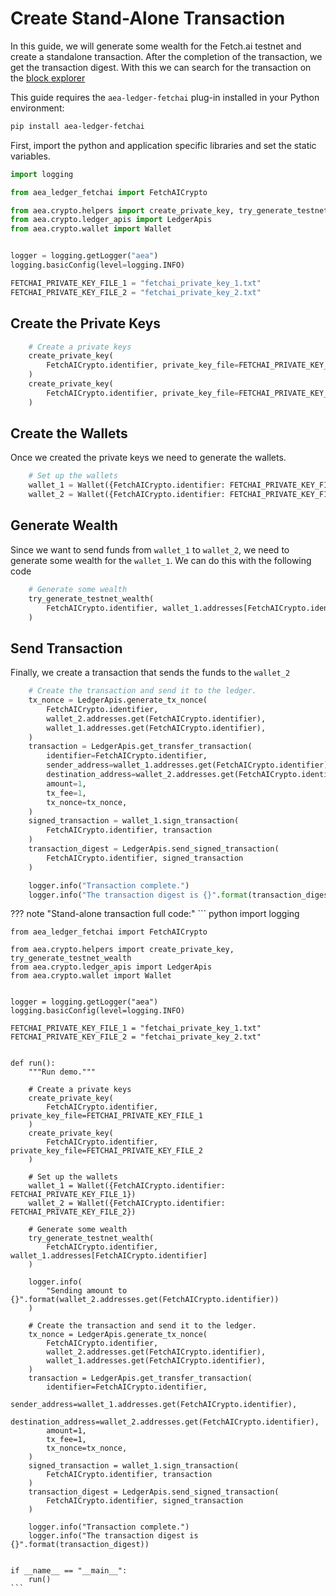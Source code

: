 # Create Stand-Alone Transaction

In this guide, we will generate some wealth for the Fetch.ai testnet and create a standalone transaction. After the completion of the transaction, we get the transaction digest. With this we can search for the transaction on the <a href='https://explore-dorado.fetch.ai/' target="_blank">block explorer</a>

This guide requires the `aea-ledger-fetchai` plug-in installed in your Python environment:

``` bash
pip install aea-ledger-fetchai
```

First, import the python and application specific libraries and set the static variables.

``` python
import logging

from aea_ledger_fetchai import FetchAICrypto

from aea.crypto.helpers import create_private_key, try_generate_testnet_wealth
from aea.crypto.ledger_apis import LedgerApis
from aea.crypto.wallet import Wallet


logger = logging.getLogger("aea")
logging.basicConfig(level=logging.INFO)

FETCHAI_PRIVATE_KEY_FILE_1 = "fetchai_private_key_1.txt"
FETCHAI_PRIVATE_KEY_FILE_2 = "fetchai_private_key_2.txt"
```

## Create the Private Keys

``` python
    # Create a private keys
    create_private_key(
        FetchAICrypto.identifier, private_key_file=FETCHAI_PRIVATE_KEY_FILE_1
    )
    create_private_key(
        FetchAICrypto.identifier, private_key_file=FETCHAI_PRIVATE_KEY_FILE_2
    )
```

## Create the Wallets

Once we created the private keys we need to generate the wallets.

``` python
    # Set up the wallets
    wallet_1 = Wallet({FetchAICrypto.identifier: FETCHAI_PRIVATE_KEY_FILE_1})
    wallet_2 = Wallet({FetchAICrypto.identifier: FETCHAI_PRIVATE_KEY_FILE_2})
```

## Generate Wealth

Since we want to send funds from `wallet_1` to `wallet_2`, we need to generate some wealth for the `wallet_1`. We can
do this with the following code

``` python
    # Generate some wealth
    try_generate_testnet_wealth(
        FetchAICrypto.identifier, wallet_1.addresses[FetchAICrypto.identifier]
    )
```

## Send Transaction

Finally, we create a transaction that sends the funds to the `wallet_2`

``` python
    # Create the transaction and send it to the ledger.
    tx_nonce = LedgerApis.generate_tx_nonce(
        FetchAICrypto.identifier,
        wallet_2.addresses.get(FetchAICrypto.identifier),
        wallet_1.addresses.get(FetchAICrypto.identifier),
    )
    transaction = LedgerApis.get_transfer_transaction(
        identifier=FetchAICrypto.identifier,
        sender_address=wallet_1.addresses.get(FetchAICrypto.identifier),
        destination_address=wallet_2.addresses.get(FetchAICrypto.identifier),
        amount=1,
        tx_fee=1,
        tx_nonce=tx_nonce,
    )
    signed_transaction = wallet_1.sign_transaction(
        FetchAICrypto.identifier, transaction
    )
    transaction_digest = LedgerApis.send_signed_transaction(
        FetchAICrypto.identifier, signed_transaction
    )

    logger.info("Transaction complete.")
    logger.info("The transaction digest is {}".format(transaction_digest))
```

??? note "Stand-alone transaction full code:"
    ``` python
    import logging

    from aea_ledger_fetchai import FetchAICrypto
    
    from aea.crypto.helpers import create_private_key, try_generate_testnet_wealth
    from aea.crypto.ledger_apis import LedgerApis
    from aea.crypto.wallet import Wallet
    
    
    logger = logging.getLogger("aea")
    logging.basicConfig(level=logging.INFO)
    
    FETCHAI_PRIVATE_KEY_FILE_1 = "fetchai_private_key_1.txt"
    FETCHAI_PRIVATE_KEY_FILE_2 = "fetchai_private_key_2.txt"
    
    
    def run():
        """Run demo."""
    
        # Create a private keys
        create_private_key(
            FetchAICrypto.identifier, private_key_file=FETCHAI_PRIVATE_KEY_FILE_1
        )
        create_private_key(
            FetchAICrypto.identifier, private_key_file=FETCHAI_PRIVATE_KEY_FILE_2
        )
    
        # Set up the wallets
        wallet_1 = Wallet({FetchAICrypto.identifier: FETCHAI_PRIVATE_KEY_FILE_1})
        wallet_2 = Wallet({FetchAICrypto.identifier: FETCHAI_PRIVATE_KEY_FILE_2})
    
        # Generate some wealth
        try_generate_testnet_wealth(
            FetchAICrypto.identifier, wallet_1.addresses[FetchAICrypto.identifier]
        )
    
        logger.info(
            "Sending amount to {}".format(wallet_2.addresses.get(FetchAICrypto.identifier))
        )
    
        # Create the transaction and send it to the ledger.
        tx_nonce = LedgerApis.generate_tx_nonce(
            FetchAICrypto.identifier,
            wallet_2.addresses.get(FetchAICrypto.identifier),
            wallet_1.addresses.get(FetchAICrypto.identifier),
        )
        transaction = LedgerApis.get_transfer_transaction(
            identifier=FetchAICrypto.identifier,
            sender_address=wallet_1.addresses.get(FetchAICrypto.identifier),
            destination_address=wallet_2.addresses.get(FetchAICrypto.identifier),
            amount=1,
            tx_fee=1,
            tx_nonce=tx_nonce,
        )
        signed_transaction = wallet_1.sign_transaction(
            FetchAICrypto.identifier, transaction
        )
        transaction_digest = LedgerApis.send_signed_transaction(
            FetchAICrypto.identifier, signed_transaction
        )
    
        logger.info("Transaction complete.")
        logger.info("The transaction digest is {}".format(transaction_digest))
    
    
    if __name__ == "__main__":
        run()
    ```
